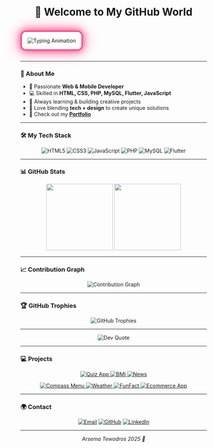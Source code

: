 <h1 align="center">
   👋 Welcome to My GitHub World <span style="color:#ff4d88;"></span>
</h1>


<p align="center" style="border: 4px solid #ff4d88; border-radius: 15px; padding: 15px; display: inline-block; box-shadow: 0 0 20px #ff4d88, 0 0 40px #ff80ab;">
  <img src="https://readme-typing-svg.demolab.com?font=Playfair+Display&size=28&pause=1000&color=FF4D88&center=true&width=600&lines=Hi!+I+am+Arsema+Tewodros;I+Build+Web+%26+Mobile+Apps;Always+Learning+%26+Coding+%F0%9F%8C%B8" alt="Typing Animation"/>
</p>

---

### 💫 About Me
- 🌸 Passionate **Web & Mobile Developer**  
- 💻 Skilled in **HTML, CSS, PHP, MySQL, Flutter, JavaScript**  
- 🚀 Always learning & building creative projects  
- 🎀 Love blending **tech + design** to create unique solutions  
- 🔗 Check out my **[Portfolio](https://your-portfolio-link.com)**   


---

### 🛠️ My Tech Stack
<p align="center">
  <img src="https://img.shields.io/badge/HTML5-FF4D88?style=for-the-badge&logo=html5&logoColor=white" alt="HTML5"/>
  <img src="https://img.shields.io/badge/CSS3-FF80AB?style=for-the-badge&logo=css3&logoColor=white" alt="CSS3"/>
  <img src="https://img.shields.io/badge/JavaScript-F06292?style=for-the-badge&logo=javascript&logoColor=white" alt="JavaScript"/>
  <img src="https://img.shields.io/badge/PHP-FF4D88?style=for-the-badge&logo=php&logoColor=white" alt="PHP"/>
  <img src="https://img.shields.io/badge/MySQL-FF80AB?style=for-the-badge&logo=mysql&logoColor=white" alt="MySQL"/>
  <img src="https://img.shields.io/badge/Flutter-F06292?style=for-the-badge&logo=flutter&logoColor=white" alt="Flutter"/>
</p>

---

### 📊 GitHub Stats
<p align="center">
  <img src="https://github-readme-stats.vercel.app/api?username=Arsema13&show_icons=true&theme=rose_pine&hide_border=true&title_color=ff4d88&icon_color=ff4d88" height="180px"/>
<img src="https://streak-stats.demolab.com?user=Arsema13&theme=rose_pine&hide_border=true&ring=ff4d88&fire=ff4d88&currStreakLabel=ff4d88" height="180px"/>



</p>


---

### 📈 Contribution Graph
<p align="center">
  <img src="https://github-readme-activity-graph.vercel.app/graph?username=Arsema13&theme=rose_pine&hide_border=true&bg_color=1A1B27&line=ff4d88&point=ff80ab&area=true" alt="Contribution Graph"/>
</p>

---

### 🏆 GitHub Trophies
<p align="center">
  <img src="https://github-profile-trophy.vercel.app/?username=Arsema13&theme=rose_pine&no-frame=true&row=1&column=6" alt="GitHub Trophies"/>
</p>

---


<p align="center">
  <img src="https://quotes-github-readme.vercel.app/api?type=horizontal&theme=rose_pine" alt="Dev Quote"/>
</p>

---

### 💻 Projects
<p align="center">
  <!-- Row 1 -->
  <a href="https://github.com/Arsema13/flutter_quiz_app">
    <img src="https://img.shields.io/badge/Quiz-App-FF4D88?style=for-the-badge" alt="Quiz App"/>
  </a>
  <a href="https://github.com/Arsema13/flutter_BMI_Calculator">
    <img src="https://img.shields.io/badge/BMI-Calculator-FF80AB?style=for-the-badge" alt="BMI"/>
  </a>
  <a href="https://github.com/Arsema13/flutter_news_app">
    <img src="https://img.shields.io/badge/News-App-F06292?style=for-the-badge" alt="News"/>
  </a>
</p>

<p align="center">
  <!-- Row 2 -->
  <a href="https://github.com/Arsema13/campus-menu-compass-IP2">
    <img src="https://img.shields.io/badge/Compass--Menu--Website-FF4D88?style=for-the-badge" alt="Compass Menu"/>
  </a>
  <a href="https://github.com/Arsema13/flutter_weather_app">
    <img src="https://img.shields.io/badge/Weather-App-FF80AB?style=for-the-badge" alt="Weather"/>
  </a>
  <a href="https://github.com/Arsema13/flutter_Funfact_app">
    <img src="https://img.shields.io/badge/FunFact-App-F06292?style=for-the-badge" alt="FunFact"/>
  </a>
  <a href="https://github.com/kurazTeam10/yegna-gebeya">
    <img src="https://img.shields.io/badge/Ecommerce-App-FF4D88?style=for-the-badge" alt="Ecommerce App"/>
  </a>
</p>


---

### 🌍 Contact
<p align="center">
  <a href="mailto:arsematewodros123@gmail.com"><img src="https://img.shields.io/badge/Email-FF4D88?style=for-the-badge&logo=gmail&logoColor=white" alt="Email"/></a>
  <a href="https://github.com/Arsema13"><img src="https://img.shields.io/badge/GitHub-FF4D88?style=for-the-badge&logo=github&logoColor=white" alt="GitHub"/></a>
 <a href="https://www.linkedin.com/in/arsema-tewodros-783b41370/">
  <img src="https://img.shields.io/badge/LinkedIn-FF4D88?style=for-the-badge&logo=linkedin&logoColor=white" alt="LinkedIn"/>
</a>

</p>

---

<p align="center">
  <em> Arsema Tewodros 2025 🌸</em>
</p>
